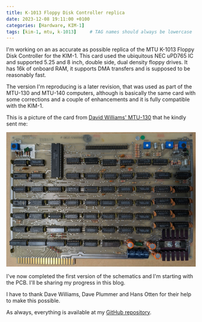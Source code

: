 ```yaml
---
title: K-1013 Floppy Disk Controller replica
date: 2023-12-08 19:11:00 +0100
categories: [Hardware, KIM-1]
tags: [kim-1, mtu, k-1013]     # TAG names should always be lowercase
---
```

I'm working on an as accurate as possible replica of the MTU K-1013 Floppy Disk Controller for the KIM-1. This card used the ubiquitous NEC uPD765 IC and supported 5.25 and 8 inch, double side, dual density floppy drives. It has 16k of onboard RAM, it supports DMA transfers and is supposed to be reasonably fast.

The version I'm reproducing is a later revision, that was used as part of the MTU-130 and MTU-140 computers, although is basically the same card with some corrections and a couple of enhancements and it is fully compatible with the KIM-1.

This is a picture of the card from [David Williams' MTU-130](https://www.trailingedge.com/) that he kindly sent me:

![img-description](/assets/img/posts/2023-12-08-K-1013-Floppy-Disk-Controller-replica/MTU-FDC-Front.jpg)

I've now completed the first version of the schematics and I'm starting with the PCB. I'll be sharing my progress in this blog.

I have to thank Dave Williams, Dave Plummer and Hans Otten for their help to make this possible.

As always, everything is available at my [GitHub repository](https://github.com/eduardocasino/k-1013-floppy-disk-controller-replica).

<script src="https://giscus.app/client.js"
        data-repo="eduardocasino/eduardocasino.github.io"
        data-repo-id="R_kgDONX03Cg"
        data-category="General"
        data-category-id="DIC_kwDONX03Cs4ClErs"
        data-mapping="pathname"
        data-strict="0"
        data-reactions-enabled="1"
        data-emit-metadata="0"
        data-input-position="bottom"
        data-theme="preferred_color_scheme"
        data-lang="es"
        crossorigin="anonymous"
        async>
</script>
